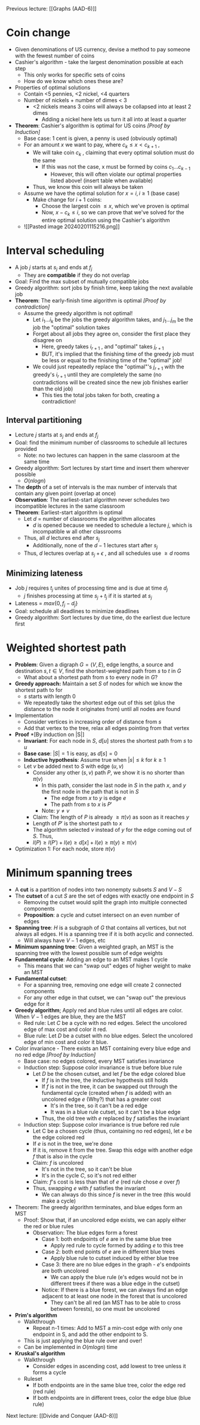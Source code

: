 Previous lecture: [[Graphs (AAD-6)]]


# Coin change
- Given denominations of US currency, devise a method to pay someone with the fewest number of coins
- Cashier's algorithm - take the largest denomination possible at each step
	- This only works for specific sets of coins
	- How do we know which ones these are?
- Properties of optimal solutions
	- Contain <5  pennies, <2 nickel, <4 quarters
	- Number of nickels + number of dimes < 3
		- <2 nickels means 3 coins will always be collapsed into at least 2 dimes
			- Adding a nickel here lets us turn it all into at least a quarter
- **Theorem**: Cashier's algorithm is optimal for US coins *\[Proof by Induction]*
	- Base case: 1 cent is given, a penny is used (obviously optimal)
	- For an amount $x$ we want to pay, where $c_{k} \leq x < c_{k+1}$ ,
		- We will take coin $c_k$ , claiming that every optimal solution must do the same
			- If this was not the case, x must be formed by coins $c_{1} ... c_{k-1}$ 
				- However, this will often violate our optimal properties listed above! (insert table when available)
		- Thus, we know this coin will always be taken
	- Assume we have the optimal solution for $x = i, i \geq 1$ (base case)
		- Make change for $i + 1$ coins: 
			- Choose the largest coin $\leq x$, which we've proven is optimal
			- Now, $x - c_{k}\leq i$, so we can prove that we've solved for the entire optimal solution using the Cashier's algorithm 
	- ![[Pasted image 20240201115216.png]]

# Interval scheduling
- A job $j$ starts at $s_j$ and ends at $f_j$
	- They are **compatible** if they do not overlap
- Goal: Find the max subset of mutually compatible jobs
- Greedy algorithm: sort jobs by finish time, keep taking the next available job
- **Theorem**: The early-finish time algorithm is optimal *\[Proof by contradiction]*
	- Assume the greedy algorithm is not optimal!
		- Let $i_{1} ... i_k$ be the jobs the greedy algorithm takes, and $j_{1} ... j_m$ be the job the "optimal" solution takes
		- Forget about all jobs they agree on, consider the first place they disagree on
			- Here, greedy takes $i_{r+1}$ , and "optimal" takes $j_{r+1}$
			- BUT, it's implied that the finishing time of the greedy job must be less or equal to the finishing time of the "optimal" job!
		- We could just repeatedly replace the "optimal"'s $j_{r+1}$ with the greedy's $i_{r+1}$ until they are completely the same (no contradictions will be created since the new job finishes earlier than the old job)
			- This ties the total jobs taken for both, creating a contradiction!

## Interval partitioning
- Lecture $j$ starts at $s_j$ and ends at $f_j$
- Goal: find the minimum number of classrooms to schedule all lectures provided
	- Note: no two lectures can happen in the same classroom at the same time
- Greedy algorithm: Sort lectures by start time and insert them wherever possible
	- $O(nlogn)$
- The **depth** of a set of intervals is the max number of intervals that contain any given point (overlap at once)
- **Observation**: The earliest-start algorithm never schedules two incompatible lectures in the same classroom
- **Theorem**: Earliest-start algorithm is optimal
	- Let $d$ =  number of classrooms the algorithm allocates
		- $d$ is opened because we needed to schedule a lecture $j$, which is incompatible w all other classrooms
	- Thus, all $d$ lectures end after $s_j$
		- Additionally, none of the $d-1$ lectures start after $s_j$
	- Thus, $d$ lectures overlap at $s_{j}+ \epsilon$ , and all schedules use $\geq d$ rooms

## Minimizing lateness
- Job $j$ requires $t_j$ unites of processing time and is due at time $d_j$
	- $j$ finishes processing at time $s_{j} + t_{j}$ if it is started at $s_j$
- Lateness = $max\{0, f_{j}- d_j\}$ 
- Goal: schedule all deadlines to minimize deadlines
- Greedy algorithm: Sort lectures by due time, do the earliest due lecture first

# Weighted shortest path
- **Problem**: Given a digraph $G = (V, E)$, edge lengths, a source and destination $s, t \in V$, find the shortest-weighted path from $s$ to $t$ in $G$
	- What about a shortest path from $s$ to every node in $G$?
- **Greedy approach:** Maintain a set $S$ of nodes for which we know the shortest path to for
	- $s$ starts with length 0
	- We repeatedly take the shortest edge out of this set (plus the distance to the node it originates from) until all nodes are found
- Implementation
	- Consider vertices in increasing order of distance from $s$
	- Add that vertex to the tree, relax all edges pointing from that vertex
- **Proof** *\[By induction on |S|]
	- **Invariant**: For each node in $S$, $d[u]$ stores the shortest path from $s$ to $u$
	- **Base case**: $|S| = 1$ is easy, as $d[s] = 0$
	- **Inductive hypothesis**: Assume true when $|s|  \leq k$ for $k \geq 1$  
	- Let $v$ be added next to $S$ with edge $(u, v)$
		- Consider any other $(s, v)$ path $P$, we show it is no shorter than $\pi(v)$
			- In this path, consider the last node in $S$ in the path $x$, and $y$ the first node in the path that is not in $S$
				- The edge from $x$ to $y$ is edge $e$
				- The path from $s$ to $x$ is $P'$
			- Note: $y \neq v$ 
		- Claim: The length of $P$ is already $\geq \pi(v)$ as soon as it reaches $y$
		- Length of $P'$ is the shortest path to $x$
		- The algorithm selected $v$ instead of $y$ for the edge coming out of $S$. Thus,
		- $l(P) \geq l(P') + l(e) \geq d[x] + l(e) \geq \pi(y) \geq \pi(v)$  
- Optimization 1: For each node, store $\pi(v)$ 

# Minimum spanning trees
- A **cut** is a partition of nodes into two nonempty subsets $S$ and $V-S$
- The **cutset** of a cut $S$ are the set of edges with exactly one endpoint in $S$
	- Removing the cutset would split the graph into multiple connected components
	- **Proposition**: a cycle and cutset intersect on an even number of edges
- **Spanning tree**: $H$ is a subgraph of $G$ that contains all vertices, but not always all edges. H is a spanning tree if it is both acyclic and connected.
	- Will always have $V-1$ edges, etc
- **Minimum spanning tree**: Given a weighted graph, an MST is the spanning tree with the lowest possible sum of edge weights
- **Fundamental cycle**: Adding an edge to an MST makes 1 cycle
	- This means that we can "swap out" edges of higher weight to make an MST
- **Fundamental cutset**: 
	- For a spanning tree, removing one edge will create 2 connected components
	- For any other edge in that cutset, we can "swap out" the previous edge for it
- **Greedy algorithm**; Apply red and blue rules until all edges are color. When $V-1$ edges are blue, they are the MST
	- Red rule: Let $C$ be a cycle with no red edges. Select the uncolored edge of max cost and color it red.
	- Blue rule: Let $D$ be a cutset with no blue edges. Select the uncolored edge of min cost and color it blue.
- Color invariance - There exists an MST containing every blue edge and no red edge *\[Proof by Induction]*
	- Base case: no edges colored, every MST satisfies invariance
	- Induction step: Suppose color invariance is true before blue rule
		- Let $D$ be the chosen cutset, and let $f$ be the edge colored blue
			- If $f$ is in the tree, the inductive hypothesis still holds
			- If $f$ is not in the tree, it can be swapped out through the fundamental cycle (created when $f$ is added) with an uncolored edge $e$ (Why?) that has a greater cost
				- It's in the tree, so it can't be a red edge
				- It was in a blue rule cutset, so it can't be a blue edge
			- Thus, the old tree with $e$ replaced by $f$ satisfies the invariant
	- Induction step: Suppose color invariance is true before red rule
		- Let C be a chosen cycle (thus, containing no red edges), let $e$ be the edge colored red
		- If $e$  is not in the tree, we're done
		- If it is, remove it from the tree. Swap this edge with another edge $f$ that is also in the cycle
		- Claim: $f$ is uncolored
			- It's not in the tree, so it can't be blue
			- It's in the cycle $C$, so it's not red either
		- Claim: $f$'s cost is less than that of $e$ (red rule chose $e$ over $f$)
		- Thus, swapping $e$ with $f$ satisfies the invariant
			- We can always do this since $f$ is never in the tree (this would make a cycle)
- Theorem: The greedy algorithm terminates, and blue edges form an MST
	- Proof: Show that, if an uncolored edge exists, we can apply either the red or blue rules
		- Observation: The blue edges form a forest
			- Case 1: both endpoints of $e$ are in the same blue tree
				- Apply red rule to cycle formed by adding $e$ to this tree
			- Case 2: both end points of $e$ are in different blue trees
				- Apply blue rule to cutset induced by either blue tree
			- Case 3: there are no blue edges in the graph - $e$'s endpoints are both uncolored
				- We can apply the blue rule (e's edges would not be in different trees if there was a blue edge in the cutset)
			- Notice: If there is a blue forest, we can always find an edge adjacent to at least one node in the forest that is uncolored
				- They can't be all red (an MST has to be able to cross between forests), so one must be uncolored 
- **Prim's algorithm**
	- Walkthrough
		- Repeat n-1 times: Add to MST a min-cost edge with only one endpoint in S, and add the other endpoint to S.
	- This is just applying the blue rule over and over!
	- Can be implemented in $O(mlogn)$ time
- **Kruskal's algorithm**
	- Walkthrough
		- Consider edges in ascending cost, add lowest to tree unless it forms a cycle
	- Ruleset
		- If both endpoints are in the same blue tree, color the edge red (red rule)
		- If both endpoints are in different trees, color the edge blue (blue rule)


Next lecture: [[Divide and Conquer (AAD-8)]]